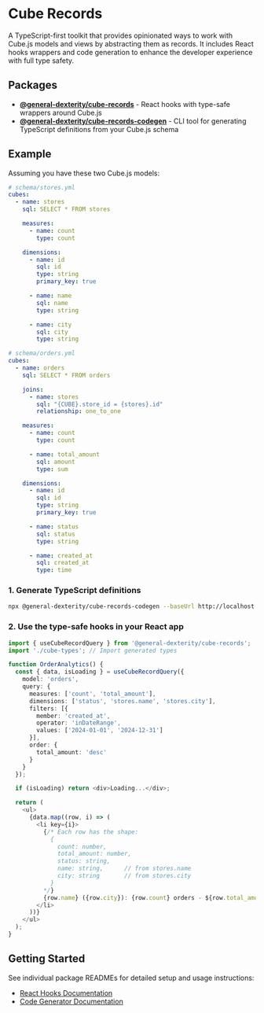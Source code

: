 # Cube Records

A TypeScript-first toolkit that provides opinionated ways to work with Cube.js models and views by abstracting them as records. It includes React hooks wrappers and code generation to enhance the developer experience with full type safety.

## Packages

- **[@general-dexterity/cube-records](./packages/records)** - React hooks with type-safe wrappers around Cube.js
- **[@general-dexterity/cube-records-codegen](./packages/codegen)** - CLI tool for generating TypeScript definitions from your Cube.js schema

## Example

Assuming you have these two Cube.js models:

```yaml
# schema/stores.yml
cubes:
  - name: stores
    sql: SELECT * FROM stores

    measures:
      - name: count
        type: count

    dimensions:
      - name: id
        sql: id
        type: string
        primary_key: true

      - name: name
        sql: name
        type: string

      - name: city
        sql: city
        type: string

# schema/orders.yml
cubes:
  - name: orders
    sql: SELECT * FROM orders

    joins:
      - name: stores
        sql: "{CUBE}.store_id = {stores}.id"
        relationship: one_to_one

    measures:
      - name: count
        type: count

      - name: total_amount
        sql: amount
        type: sum

    dimensions:
      - name: id
        sql: id
        type: string
        primary_key: true

      - name: status
        sql: status
        type: string

      - name: created_at
        sql: created_at
        type: time
```

### 1. Generate TypeScript definitions

```bash
npx @general-dexterity/cube-records-codegen --baseUrl http://localhost:4000/cubejs-api --output ./src/cube-types.ts
```

### 2. Use the type-safe hooks in your React app

```typescript
import { useCubeRecordQuery } from '@general-dexterity/cube-records';
import './cube-types'; // Import generated types

function OrderAnalytics() {
  const { data, isLoading } = useCubeRecordQuery({
    model: 'orders',
    query: {
      measures: ['count', 'total_amount'],
      dimensions: ['status', 'stores.name', 'stores.city'],
      filters: [{
        member: 'created_at',
        operator: 'inDateRange',
        values: ['2024-01-01', '2024-12-31']
      }],
      order: {
        total_amount: 'desc'
      }
    }
  });

  if (isLoading) return <div>Loading...</div>;

  return (
    <ul>
      {data.map((row, i) => (
        <li key={i}>
          {/* Each row has the shape:
            {
              count: number,
              total_amount: number,
              status: string,
              name: string,      // from stores.name
              city: string       // from stores.city
            }
          */}
          {row.name} ({row.city}): {row.count} orders - ${row.total_amount}
        </li>
      ))}
    </ul>
  );
}
```

## Getting Started

See individual package READMEs for detailed setup and usage instructions:
- [React Hooks Documentation](./packages/records/README.md)
- [Code Generator Documentation](./packages/codegen/README.md)
